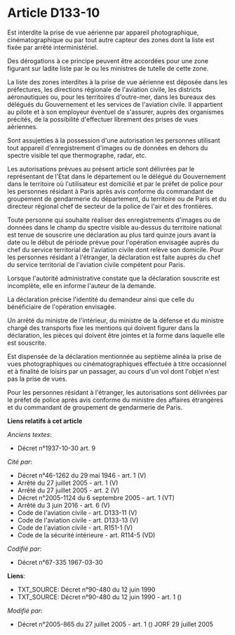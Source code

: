 # Article D133-10

Est interdite la prise de vue aérienne par appareil photographique, cinématographique ou par tout autre capteur des zones
dont la liste est fixée par arrêté interministériel.

Des dérogations à ce principe peuvent être accordées pour une zone figurant sur ladite liste par le ou les ministres de
tutelle de cette zone.

La liste des zones interdites à la prise de vue aérienne est déposée dans les préfectures, les directions régionale de
l'aviation civile, les districts aéronautiques ou, pour les territoires d'outre-mer, dans les bureaux des délégués du
Gouvernement et les services de l'aviation civile. Il appartient au pilote et à son employeur éventuel de s'assurer, auprès
des organismes précités, de la possibilité d'effectuer librement des prises de vues aériennes.

Sont assujetties à la possession d'une autorisation les personnes utilisant tout appareil d'enregistrement d'images ou de
données en dehors du spectre visible tel que thermographe, radar, etc.

Les autorisations prévues au présent article sont délivrées par le représentant de l'Etat dans le département ou le délégué
du Gouvernement dans le territoire où l'utilisateur est domicilié et par le préfet de police pour les personnes résidant à
Paris après avis conforme du commandant de groupement de gendarmerie du département, du territoire ou de Paris et du
directeur régional chef de secteur de la police de l'air et des frontières.

Toute personne qui souhaite réaliser des enregistrements d'images ou de données dans le champ du spectre visible au-dessus du
territoire national est tenue de souscrire une déclaration au plus tard quinze jours avant la date ou le début de période
prévue pour l'opération envisagée auprès du chef du service territorial de l'aviation civile dont relève son domicile. Pour
les personnes résidant à l'étranger, la déclaration est faite auprès du chef du service territorial de l'aviation civile
compétent pour Paris.

Lorsque l'autorité administrative constate que la déclaration souscrite est incomplète, elle en informe l'auteur de la
demande.

La déclaration précise l'identité du demandeur ainsi que celle du bénéficiaire de l'opération envisagée.

Un arrêté du ministre de l'intérieur, du ministre de la défense et du ministre chargé des transports fixe les mentions qui
doivent figurer dans la déclaration, les pièces qui doivent être jointes et la forme dans laquelle elle est souscrite.

Est dispensée de la déclaration mentionnée au septième alinéa la prise de vues photographiques ou cinématographiques
effectuée à titre occasionnel et à finalité de loisirs par un passager, au cours d'un vol dont l'objet n'est pas la prise de
vues.

Pour les personnes résidant à l'étranger, les autorisations sont délivrées par le préfet de police après avis conforme du
ministre des affaires étrangères et du commandant de groupement de gendarmerie de Paris.

**Liens relatifs à cet article**

_Anciens textes_:

  - Décret n°1937-10-30 art. 9

_Cité par_:

  - Décret n°46-1262 du 29 mai 1946 - art. 1 (V)
  - Arrêté du 27 juillet 2005 - art. 1 (V)
  - Arrêté du 27 juillet 2005 - art. 2 (V)
  - Décret n°2005-1124 du 6 septembre 2005 - art. 1 (VT)
  - Arrêté du 3 juin 2016 - art. 6 (V)
  - Code de l'aviation civile - art. D133-11 (V)
  - Code de l'aviation civile - art. D133-13 (V)
  - Code de l'aviation civile - art. R151-1 (V)
  - Code de la sécurité intérieure - art. R114-5 (VD)

_Codifié par_:

  - Décret n°67-335 1967-03-30

**Liens**:

  - TXT_SOURCE: Décret n°90-480 du 12 juin 1990
  - TXT_SOURCE: Décret n°90-480 du 12 juin 1990 - art. 1 ()

_Modifié par_:

  - Décret n°2005-865 du 27 juillet 2005 - art. 1 () JORF 29 juillet 2005
